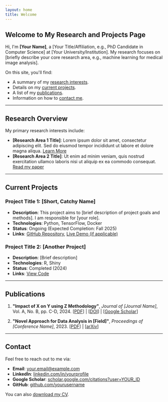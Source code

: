 ```yaml
---
layout: home
title: Welcome
---
```


## Welcome to My Research and Projects Page

Hi, I'm **[Your Name]**, a [Your Title/Affiliation, e.g., PhD Candidate in Computer Science] at [Your University/Institution]. My research focuses on [briefly describe your core research area, e.g., machine learning for medical image analysis].

On this site, you'll find:
* A summary of my [research interests](#research).
* Details on my [current projects](#projects).
* A list of my [publications](#publications).
* Information on how to [contact me](#contact).

---

<a name="research"></a>
## Research Overview

My primary research interests include:

* **[Research Area 1 Title]**: Lorem ipsum dolor sit amet, consectetur adipiscing elit. Sed do eiusmod tempor incididunt ut labore et dolore magna aliqua. [Learn More](/research/area1/)
* **[Research Area 2 Title]**: Ut enim ad minim veniam, quis nostrud exercitation ullamco laboris nisi ut aliquip ex ea commodo consequat. [Read my paper](/pdfs/paper-area2.pdf)

---

<a name="projects"></a>
## Current Projects

### Project Title 1: [Short, Catchy Name]
* **Description**: This project aims to [brief description of project goals and methods]. I am responsible for [your role].
* **Technologies**: Python, TensorFlow, Docker
* **Status**: Ongoing (Expected Completion: Fall 2025)
* **Links**: [GitHub Repository](https://github.com/yourusername/project1), [Live Demo (if applicable)](https://yourusername.github.io/project1-demo/)

### Project Title 2: [Another Project]
* **Description**: [Brief description]
* **Technologies**: R, Shiny
* **Status**: Completed (2024)
* **Links**: [View Code](https://github.com/yourusername/project2)

---

<a name="publications"></a>
## Publications

1.  **"Impact of X on Y using Z Methodology"**, *Journal of [Journal Name]*, Vol. A, No. B, pp. C-D, 2024.
    [<a href="/pdfs/paper1.pdf" target="_blank">PDF</a>] | [<a href="https://doi.org/your-doi" target="_blank">DOI</a>] | [<a href="https://scholar.google.com/citations?user=YOUR_ID" target="_blank">Google Scholar</a>]

2.  **"Novel Approach for Data Analysis in [Field]"**, *Proceedings of [Conference Name]*, 2023.
    [<a href="/pdfs/paper2.pdf" target="_blank">PDF</a>] | [<a href="https://arxiv.org/abs/your-arxiv-id" target="_blank">arXiv</a>]

---

<a name="contact"></a>
## Contact

Feel free to reach out to me via:
* **Email**: [your.email@example.com](mailto:your.email@example.com)
* **LinkedIn**: [linkedin.com/in/yourprofile](https://www.linkedin.com/in/yourprofile/)
* **Google Scholar**: [scholar.google.com/citations?user=YOUR_ID](https://scholar.google.com/citations?user=YOUR_ID)
* **GitHub**: [github.com/yourusername](https://github.com/yourusername)

You can also [download my CV](/pdfs/your-cv.pdf).